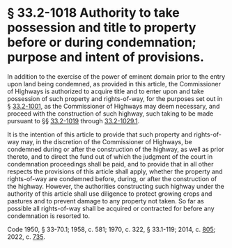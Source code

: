 # § 33.2-1018 Authority to take possession and title to property before or during condemnation; purpose and intent of provisions.

<p>In addition to the exercise of the power of eminent domain prior to the entry upon land being condemned, as provided in this article, the Commissioner of Highways is authorized to acquire title and to enter upon and take possession of such property and rights-of-way, for the purposes set out in § <a href='/vacode/33.2-1001/'>33.2-1001</a>, as the Commissioner of Highways may deem necessary, and proceed with the construction of such highway, such taking to be made pursuant to §§ <a href='/vacode/33.2-1019/'>33.2-1019</a> through <a href='/vacode/33.2-1029.1/'>33.2-1029.1</a>.</p><p>It is the intention of this article to provide that such property and rights-of-way may, in the discretion of the Commissioner of Highways, be condemned during or after the construction of the highway, as well as prior thereto, and to direct the fund out of which the judgment of the court in condemnation proceedings shall be paid, and to provide that in all other respects the provisions of this article shall apply, whether the property and rights-of-way are condemned before, during, or after the construction of the highway. However, the authorities constructing such highway under the authority of this article shall use diligence to protect growing crops and pastures and to prevent damage to any property not taken. So far as possible all rights-of-way shall be acquired or contracted for before any condemnation is resorted to.</p><p>Code 1950, § 33-70.1; 1958, c. 581; 1970, c. 322, § 33.1-119; 2014, c. <a href='http://lis.virginia.gov/cgi-bin/legp604.exe?141+ful+CHAP0805'>805</a>; 2022, c. <a href='http://lis.virginia.gov/cgi-bin/legp604.exe?221+ful+CHAP0735'>735</a>.</p>